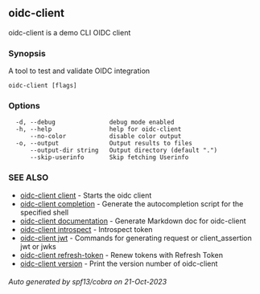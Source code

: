 ## oidc-client

oidc-client is a demo CLI OIDC client

### Synopsis

A tool to test and validate OIDC integration

```
oidc-client [flags]
```

### Options

```
  -d, --debug               debug mode enabled
  -h, --help                help for oidc-client
      --no-color            disable color output
  -o, --output              Output results to files
      --output-dir string   Output directory (default ".")
      --skip-userinfo       Skip fetching Userinfo
```

### SEE ALSO

* [oidc-client client](oidc-client_client.md)	 - Starts the oidc client
* [oidc-client completion](oidc-client_completion.md)	 - Generate the autocompletion script for the specified shell
* [oidc-client documentation](oidc-client_documentation.md)	 - Generate Markdown doc for oidc-client
* [oidc-client introspect](oidc-client_introspect.md)	 - Introspect token
* [oidc-client jwt](oidc-client_jwt.md)	 - Commands for generating request or client_assertion jwt or jwks
* [oidc-client refresh-token](oidc-client_refresh-token.md)	 - Renew tokens with Refresh Token
* [oidc-client version](oidc-client_version.md)	 - Print the version number of oidc-client

###### Auto generated by spf13/cobra on 21-Oct-2023
